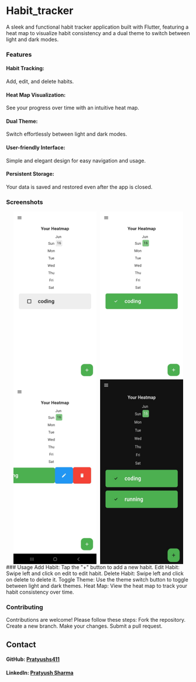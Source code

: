 # Habit_tracker
A sleek and functional habit tracker application built with Flutter, featuring a heat map to visualize habit consistency and a dual theme to switch between light and dark modes.
### Features
#### Habit Tracking: 
Add, edit, and delete habits.
#### Heat Map Visualization: 
See your progress over time with an intuitive heat map.
#### Dual Theme: 
Switch effortlessly between light and dark modes.
#### User-friendly Interface: 
Simple and elegant design for easy navigation and usage.
#### Persistent Storage: 
Your data is saved and restored even after the app is closed.

### Screenshots
<div style="display: flex; justify-content: center;">
  <img src="https://github.com/Pratyushs411/Habit_Tracker/blob/main/2.jpeg?raw=true" alt="Game Screenshot" style="width: 45%; margin-right: 5px;">
  <img src="https://github.com/Pratyushs411/Habit_Tracker/blob/main/1.jpeg?raw=true" alt="Game Over Screenshot" style="width: 45%; margin-left: 5px;">
</div>
<div style="display: flex; justify-content: center;">
 <img src="https://github.com/Pratyushs411/Habit_Tracker/blob/main/3.jpeg?raw=true" alt="Game Screenshot" style="width: 45%; margin-right: 5px;">
 <img src="https://github.com/Pratyushs411/Habit_Tracker/blob/main/4.jpeg?raw=true" alt="Game Over Screenshot" style="width: 45%; margin-left: 5px;">
</div>
### Usage
Add Habit: Tap the "+" button to add a new habit.
Edit Habit: Swipe left and click on edit to edit habit.
Delete Habit: Swipe left and click on delete to delete it.
Toggle Theme: Use the theme switch button to toggle between light and dark themes.
Heat Map: View the heat map to track your habit consistency over time.

### Contributing
Contributions are welcome! Please follow these steps:
Fork the repository.
Create a new branch.
Make your changes.
Submit a pull request.

## Contact
#### GitHub: [Pratyushs411](https://github.com/Pratyushs411)
#### LinkedIn: [Pratyush Sharma](www.linkedin.com/in/pratyushsharma411)
